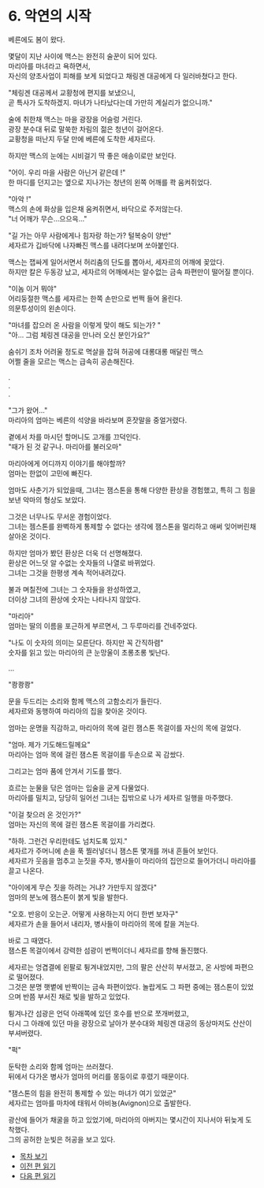 # 6. 악연의 시작  

베른에도 봄이 왔다.  

몇달이 지난 사이에 맥스는 완전히 술꾼이 되어 있다.   
마리아를 마녀라고 욕하면서,   
자신의 양초사업이 피해를 보게 되었다고 채링겐 대공에게 다 일러바쳤다고 한다.  

"체링겐 대공께서 교황청에 편지를 보냈으니,   
곧 특사가 도착하겠지. 마녀가 나타났다는데 가만히 계실리가 없으니까."   

술에 취한채 맥스는 마을 광장을 어슬렁 거린다.   
광장 분수대 뒤로 말쑥한 차림의 젊은 청년이 걸어온다.   
교황청을 떠난지 두달 만에 베른에 도착한 세자르다.  

하지만 맥스의 눈에는 시비걸기 딱 좋은 애송이로만 보인다.  

"어이. 우리 마을 사람은 아닌거 같은데 !"  
한 마디를 던지고는 옆으로 지나가는 청년의 왼쪽 어깨를 콱 움켜쥐었다.  

"아악 !"  
맥스의 손에 화상을 입은채 움켜쥐면서, 바닥으로 주저않는다.  
"너 어깨가 무슨...으으윽..."  

"길 가는 아무 사람에게나 힘자랑 하는가? 털복숭이 양반"   
세자르가 깁바닥에 나자빠진 맥스를 내려다보며 쏘아붙인다.   

맥스는 잽싸게 일어서면서 허리춤의 단도를 뽑아서, 세자르의 어깨에 꽂았다.  
하지만 칼은 두동강 났고, 세자르의 어깨에서는 알수없는 금속 파편만이 떨어질 뿐이다.  

"이놈 이거 뭐야"  
어리둥절한 맥스를 세자르는 한쪽 손만으로 번쩍 들어 올린다.   
의문투성이의 왼손이다.  

"마녀를 잡으러 온 사람을 이렇게 맞이 해도 되는가? "  
"아... 그럼 체링겐 대공을 만나러 오신 분인가요?"  

숨쉬기 조차 어려울 정도로 멱살을 잡혀 허공에 대롱대롱 매달린 맥스  
어쩔 줄을 모르는 맥스는 급속히 공손해진다.  

.  
.  
.  

"그가 왔어..."  
마리아의 엄마는 베른의 석양을 바라보며 혼잣말을 중얼거렸다.  

곁에서 차를 마시던 할머니도 고개를 끄덕인다.  
"때가 된 것 같구나. 마리아를 불러오마"  

마리아에게 어디까지 이야기를 해야할까?  
엄마는 한없이 고민에 빠진다.  

엄마도 사춘기가 되었을때, 그녀는 잼스톤을 통해 다양한 환상을 경험했고, 특히 그 힘을 보낸 악마의 형상도 보았다.  

그것은 너무나도 무서운 경험이었다.  
그녀는 젬스톤를 완벽하게 통제할 수 없다는 생각에 잼스톤을 멀리하고 애써 잊어버린채 살아온 것이다.  

하지만 엄마가 봤던 환상은 더욱 더 선명해졌다.  
환상은 어느덧 알 수없는 숫자들의 나열로 바뀌었다.  
그녀는 그것을 한평생 계속 적어내려갔다.  

불과 며칠전에 그녀는 그 숫자들을 완성하였고,  
더이상 그녀의 환상에 숫자는 나타나지 않았다.  

"마리아"  
엄마는 딸의 이름을 포근하게 부르면서, 그 두루마리를 건네주었다.  

"나도 이 숫자의 의미는 모른단다. 하지만 꼭 간직하렴"  
숫자를 읽고 있는 마리아의 큰 눈망울이 초롱초롱 빛난다.  

...  

"쾅쾅쾅"  

문을 두드리는 소리와 함께 맥스의 고함소리가 들린다.  
세자르와 동행하여 마리아의 집을 찾아온 것이다.  

엄마는 운명을 직감하고, 마리아의 목에 걸린 잼스톤 목걸이를 자신의 목에 걸었다.  

"엄마. 제가 기도해드릴께요"  
마리아는 엄마 목에 걸린 잼스톤 목걸이를 두손으로 꼭 감쌌다.  

그리고는 엄마 품에 안겨서 기도를 했다.  

흐르는 눈물을 닦은 엄마는 입술을 굳게 다물었다.  
마리아를 밀치고, 당당히 일어선 그녀는 집밖으로 나가 세자르 일행을 마주했다.  

"이걸 찾으러 온 것인가?"  
엄마는 자신의 목에 걸린 잼스톤 목걸이를 가리켰다.  

"하하. 그런건 우리한테도 넘치도록 있지."  
세자르가 주머니에 손을 푹 찔러넣더니 잼스톤 몇개를 꺼내 흔들어 보인다.  
세자르가 웃음을 멈추고 눈짓을 주자, 병사들이 마리아의 집안으로 들어가더니 마리아를 끌고 나온다.  

"아이에게 무슨 짓을 하려는 거냐? 가만두지 않겠다"  
엄마의 분노에 잼스톤이 붉게 빛을 발한다.  

"오호. 반응이 오는군. 어떻게 사용하는지 어디 한번 보자구"  
세자르가 손을 들어서 내리자, 병사들이 마리아의 목에 칼을 겨눈다.  

바로 그 때였다.  
잼스톤 목걸이에서 강력한 섬광이 번쩍이더니 세자르를 향해 돌진했다.  

세자르는 엉겹결에 왼팔로 튕겨내었지만, 그의 팔은 산산히 부서졌고, 온 사방에 파편으로 떨어졌다.   
그것은 분명 햇볕에 반짝이는 금속 파편이었다. 놀랍게도 그 파편 중에는 잼스톤이 있었으며 반쯤 부서진 채로 빛을 발하고 있었다.  

튕겨나간 섬광은 언덕 아래쪽에 있던 호수를 반으로 쪼개버렸고,   
다시 그 아래에 있던 마을 광장으로 날아가 분수대와 체링겐 대공의 동상마저도 산산이 부셔버렸다.  

"퍽"  

둔탁한 소리와 함께 엄마는 쓰러졌다.  
뒤에서 다가온 병사가 엄마의 머리를 몽둥이로 후렸기 때문이다.  

"잼스톤의 힘을 완전히 통제할 수 있는 마녀가 여기 있었군"  
세자르는 엄마를 마차에 태워서 아비뇽(Avignon)으로 출발한다.   

광산에 들어가 채굴을 하고 있었기에, 마리아의 아버지는 몇시간이 지나서야 뒤늦게 도착했다.   
그의 공허한 눈빛은 허공을 보고 있다.  


* [목차 보기](content_kr.md)  
* [이전 편 읽기](/01_gemston/KR/KR_5.md)
* [다음 편 읽기](/01_gemston/KR/KR_7-8.md)